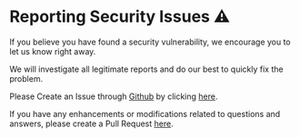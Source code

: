# Reporting Security Issues ⚠️

If you believe you have found a security vulnerability, we encourage you to let us know right away.

We will investigate all legitimate reports and do our best to quickly fix the problem.

Please Create an Issue through [Github](https://github.com/) by clicking [here](https://github.com/offensive-vk/AwesomeCloud).

If you have any enhancements or modifications related to questions and answers, please create a Pull Request [here](https://github.com/offensive-vk/AwesomeCloud/pulls).
